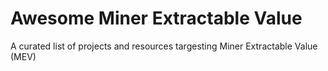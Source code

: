 # Awesome Miner Extractable Value
A curated list of projects and resources targesting Miner Extractable Value (MEV)
